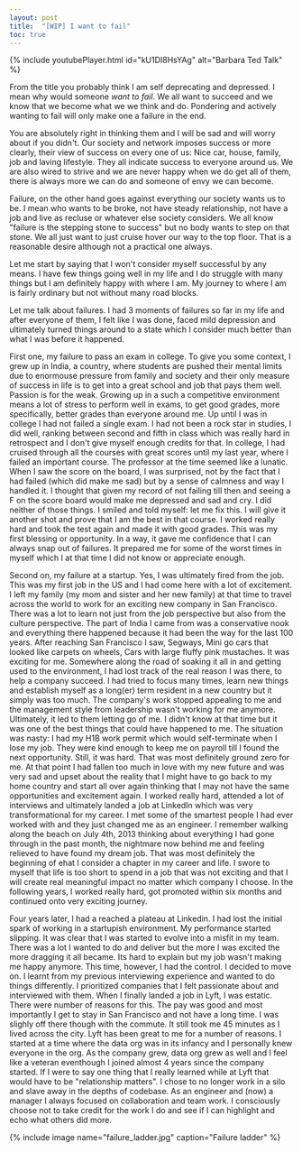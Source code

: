 ```yaml
---
layout: post
title:  "[WIP] I want to fail"
toc: true
---
```


{% include youtubePlayer.html id="kU1DI8HsYAg" alt="Barbara Ted Talk" %}


From the title you probably think I am self deprecating and depressed. I mean why would someone *want to fail*. We all want to succeed and we know that we become what we we think and do. Pondering and actively wanting to fail will only make one a failure in the end.


You are absolutely right in thinking them and I will be sad and will worry about if you didn't. Our society and network imposes success or more clearly, their view of success on every one of us: Nice car, house, family, job and laving lifestyle. They all indicate success to everyone around us. We are also wired to strive and we are never happy when we do get all of them, there is always more we can do and someone of envy we can become.


Failure, on the other hand goes against everything our society wants us to be. I mean who wants to be broke, not have steady relationship, not have a job and live as recluse or whatever else society considers. We all know "failure is the stepping stone to success" but no body wants to step on that stone. We all just want to just cruise hover our way to the top floor. That is a reasonable desire although not a practical one always.


Let me start by saying that I won't consider myself successful by any means. I have few things going well in my life and I do struggle with many things but I am definitely happy with where I am. My journey to where I am is fairly ordinary but not without many road blocks.

Let me talk about failures. I had 3 moments of failures so far in my life and after everyone of them, I felt like I was done, faced mild depression and ultimately turned things around to a state which I consider much better than what I was before it happened.


First one, my failure to pass an exam in college. To give you some context, I grew up in India, a country, where students are pushed their mental limits due to enormouse pressure from family and society and their only  measure of success in life is to get into a great school and job that pays them well. Passion is for the weak. Growing up in a such a competitive environment means a lot of stress to perform well in exams, to get good grades, more specifically, better grades than everyone around me. Up until I was in college I had not failed a single exam. I had not been a rock star in studies, I did well, ranking between second and fifth in class which was really hard in retrospect and I don't give myself enough credits for that. In college, I had cruised through all  the courses with great scores until my last year, where I failed an important course. The professor at the time seemed like a lunatic. When I saw the score on the board, I was surprised, not by the fact that I had failed (which did make me sad) but by a sense of calmness and way I handled it. I thought that given my record of not failing till then and seeing a F on the score board would make me depressed and sad and cry. I did neither of those things. I smiled and told myself: let me fix this. I will give it another shot and prove that I am the best in that course. I worked really hard and took the test again and made it with good grades. This was my first blessing or opportunity. 
In a way, it gave me confidence that I can always snap out of failures. It prepared me for some of the worst times in myself which I at that time I did not know or appreciate enough.


Second on, my failure at a startup. Yes, I was ultimately fired from the job. This was my first job in the US and I had come here with a lot of excitement. I left my family (my mom and sister and her new family) at that time to travel across the world to work for an exciting new company in San Francisco. There was a lot to learn not just from the job perspective but also from the culture perspective. The part of India I came from was a conservative nook and everything there happened because it had been the way for the last 100 years. After reaching San Francisco I saw, Segways, Mini go cars that looked like carpets on wheels, Cars with large fluffy pink mustaches. It was exciting for me. Somewhere along the road of soaking it all in and getting used to the environment, I had lost track of the real reason I was there, to help a company succeed. I had tried to focus many times, learn new things and establish myself as a long(er) term resident in a new country but it simply was too much. The company's work stopped appealing to me and the management style from leadership wasn't working for me anymore. Ultimately, it led to them letting go of me. I didn't know at that time but it was one of the best things that could have happened to me. The situation was nasty: I had my H1B work permit which would self-terminate when I lose my job. They were kind enough to keep me on payroll till I found the next opportunity. Still, it was hard. That was most definitely ground zero for me. At that point I had fallen too much in love with my new future and was very sad and upset about the reality that I might have to go back to my home country and start all over again thinking that I may not have the same opportunities and excitement again. I worked really hard, attended a lot of interviews and ultimately landed a job at LinkedIn which was very transformational for my career. I met some of the smartest people I had ever worked with and they just changed me as an engineer.
I remember walking along the beach on July 4th, 2013 thinking about everything I had gone through in the past month, the nightmare now behind me and feeling relieved to have found my dream job. That was most definitely the beginning of ehat I consider a chapter in my career and life. I swore to myself that life is too short to spend in a job that was not exciting and that I will create real meaningful impact no matter which company I choose. In the following years, I worked really hard, got promoted within six months and continued onto very exciting journey.


Four years later, I had a reached a plateau at Linkedin. I had lost the initial spark of working in a startupish environment. My performance started slipping. It was clear that I was started to evolve into a misfit in my team. There was a lot I wanted to do and deliver but the more I was excited the more dragging it all became. Its hard to explain but my job wasn't making me happy anymore. This time, however, I had the control. I decided to move on. I learnt from my previous interviewing experience and wanted to do things differently. I prioritized companies that I felt passionate about and interviewed with them. When I finally landed a job in Lyft, I was estatic. There were number of reasons for this. The pay was good and most importantly I get to stay in San Francisco and not have a long time. I was slighly off there though with the commute. It still took me 45 minutes as I lived across the city. Lyft has been great to me for a number of reasons. I started at a time where the data org was in its infancy and I personally knew everyone in the org. As the company grew, data org grew as well and I feel like a veteran eventhough I joined almost 4 years since the company started. If I were to say one thing that I really learned while at Lyft that would have to be "relationship matters". I chose to no longer work in a silo and slave away in the depths of codebase. As an engineer and (now) a manager I always focused on collaboration and team work. I consciously choose not to take credit for the work I do and see if I can highlight and echo what others did more. 

{% include image name="failure_ladder.jpg" caption="Failure ladder" %}
